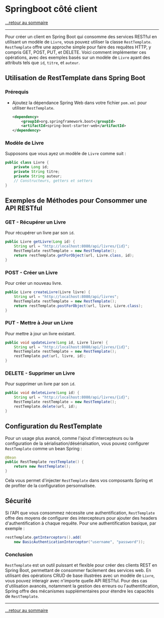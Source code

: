 # Springboot côté client

[...retour au sommaire](../sommaire.md)

---

Pour créer un client en Spring Boot qui consomme des services RESTful en utilisant un modèle de `Livre`, vous pouvez utiliser la classe `RestTemplate`. `RestTemplate` offre une approche simple pour faire des requêtes HTTP, y compris GET, POST, PUT, et DELETE. Voici comment implémenter ces opérations, avec des exemples basés sur un modèle de `Livre` ayant des attributs tels que `id`, `titre`, et `auteur`.

## Utilisation de RestTemplate dans Spring Boot

### Prérequis

- Ajoutez la dépendance Spring Web dans votre fichier `pom.xml` pour utiliser `RestTemplate`.

  ```xml
  <dependency>
      <groupId>org.springframework.boot</groupId>
      <artifactId>spring-boot-starter-web</artifactId>
  </dependency>
  ```

### Modèle de Livre

Supposons que vous ayez un modèle de `Livre` comme suit :

```java
public class Livre {
    private Long id;
    private String titre;
    private String auteur;
    // Constructeurs, getters et setters
}
```

## Exemples de Méthodes pour Consommer une API RESTful

### GET - Récupérer un Livre

Pour récupérer un livre par son `id`.

```java
public Livre getLivre(Long id) {
    String url = "http://localhost:8080/api/livres/{id}";
    RestTemplate restTemplate = new RestTemplate();
    return restTemplate.getForObject(url, Livre.class, id);
}
```

### POST - Créer un Livre

Pour créer un nouveau livre.

```java
public Livre createLivre(Livre livre) {
    String url = "http://localhost:8080/api/livres";
    RestTemplate restTemplate = new RestTemplate();
    return restTemplate.postForObject(url, livre, Livre.class);
}
```

### PUT - Mettre à Jour un Livre

Pour mettre à jour un livre existant.

```java
public void updateLivre(Long id, Livre livre) {
    String url = "http://localhost:8080/api/livres/{id}";
    RestTemplate restTemplate = new RestTemplate();
    restTemplate.put(url, livre, id);
}
```

### DELETE - Supprimer un Livre

Pour supprimer un livre par son `id`.

```java
public void deleteLivre(Long id) {
    String url = "http://localhost:8080/api/livres/{id}";
    RestTemplate restTemplate = new RestTemplate();
    restTemplate.delete(url, id);
}
```

## Configuration du RestTemplate

Pour un usage plus avancé, comme l'ajout d'intercepteurs ou la configuration de la sérialisation/désérialisation, vous pouvez configurer `RestTemplate` comme un bean Spring :

```java
@Bean
public RestTemplate restTemplate() {
    return new RestTemplate();
}
```

Cela vous permet d'injecter `RestTemplate` dans vos composants Spring et de profiter de la configuration personnalisée.

## Sécurité

Si l'API que vous consommez nécessite une authentification, `RestTemplate` offre des moyens de configurer des intercepteurs pour ajouter des headers d'authentification à chaque requête. Pour une authentification basique, par exemple :

```java
restTemplate.getInterceptors().add(
    new BasicAuthenticationInterceptor("username", "password"));
```

### Conclusion

`RestTemplate` est un outil puissant et flexible pour créer des clients REST en Spring Boot, permettant de consommer facilement des services web. En utilisant des opérations CRUD de base illustrées avec un modèle de `Livre`, vous pouvez interagir avec n'importe quelle API RESTful. Pour des cas d'utilisation avancés, notamment la gestion des erreurs ou l'authentification, Spring offre des mécanismes supplémentaires pour étendre les capacités de `RestTemplate`.

---

[...retour au sommaire](../sommaire.md)
